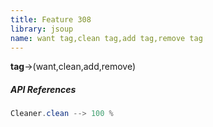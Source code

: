 ```yaml
---
title: Feature 308
library: jsoup
name: want tag,clean tag,add tag,remove tag
---
```


**tag**->(want,clean,add,remove)

##### API References

```java
Cleaner.clean --> 100 %
```
